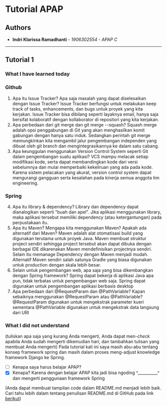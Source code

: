 # Tutorial APAP
## Authors
* **Indri Klarissa Ramadhanti** - *1906302554* - *APAP C*

---
## Tutorial 1
### What I have learned today
### Github
1. Apa itu Issue Tracker? Apa saja masalah yang dapat diselesaikan dengan Issue Tracker?
Issue Tracker berfungsi untuk melakukan keep track of tasks, enhancements, dan bugs untuk proyek yang kita kerjakan. Issue Tracker bisa dibilang seperti layaknya email, hanya saja bersifat kolaboratif dengan kollaborator di repositori yang kita kerjakan.
2. Apa perbedaan dari git merge dan git merge --squash?
Squash merge adalah opsi penggabungan di Git yang akan menghasilkan komit gabungan dengan hanya satu induk. Sedangkan perintah git merge memungkinkan kita mengambil jalur pengembangan independen yang dibuat oleh git branch dan mengintegrasikannya ke dalam satu cabang.
3. Apa keunggulan menggunakan Version Control System seperti Git dalam pengembangan
suatu aplikasi?
VCS mampu melacak setiap modifikasi kode, serta dapat membandingkan kode dari versi sebelumnya dan mulai memperbaiki kekeliruan yang ada pada kode. Karena sistem pelacakan yang akurat, version control system dapat mengurangi gangguan serta kesalahan pada kinerja semua anggota tim engineering.


### Spring
4. Apa itu library & dependency?
Library dan dependency dapat dianalogikan seperti "buah dan apel". Jika aplikasi menggunakan library, maka aplikasi tersebut memiliki dependency (atau ketergantungan) pada perpustakaan itu.
5. Apa itu Maven? Mengapa kita menggunakan Maven? Apakah ada alternatif dari Maven?
Maven adalah alat otomatisasi build yang digunakan terutama untuk proyek Java. Maven membuat struktur project sendiri sehingga project tersebut akan dapat dibuka dengan berbagai IDE dikarenakan Maven mendefinisikan projectnya sendiri. Selain itu memanage Dependency dengan Maven menjadi mudah. Alternatif Maven sendiri salah satunya Gradle yang biasa digunakan untuk production dengan skala lebih besar.
6. Selain untuk pengembangan web, apa saja yang bisa dikembangkan dengan Spring framework?
Spring dapat bekerja di aplikasi Java apa pun, tidak terbatas untuk pengembangan web saja. Spring dapat digunakan untuk pengembangan aplikasi berbasis desktop
7. Apa perbedaan dari @RequestParam dan @PathVariable? Kapan sebaiknya
menggunakan @RequestParam atau @PathVariable?
@RequestParam digunakan untuk mengekstrak parameter kueri sementara @PathVariable digunakan untuk mengekstrak data langsung dari URI

### What I did not understand
(tuliskan apa saja yang kurang Anda mengerti, Anda dapat men-_check_ apabila Anda
sudah mengerti dikemudian hari, dan tambahkan tulisan yang membuat Anda mengerti)
Pada tutorial kali ini saya masih abu-abu tentang konsep framework spring dan masih dalam proses
meng-adjust knowledge framework Django ke Spring.

- [ ] Kenapa saya harus belajar APAP?
- [x] Kenapa?
Karena dengan belajar APAP kita jadi bisa ngoding ^__________^ dan mengerti penggunaan framework Spring

(Anda dapat membuat tampilan code dalam README.md menjadi lebih baik. Cari tahu
lebih dalam tentang penulisan README.md di GitHub pada link
[berikut](https://help.github.com/en/articles/basic-writing-and-formatting-syntax))